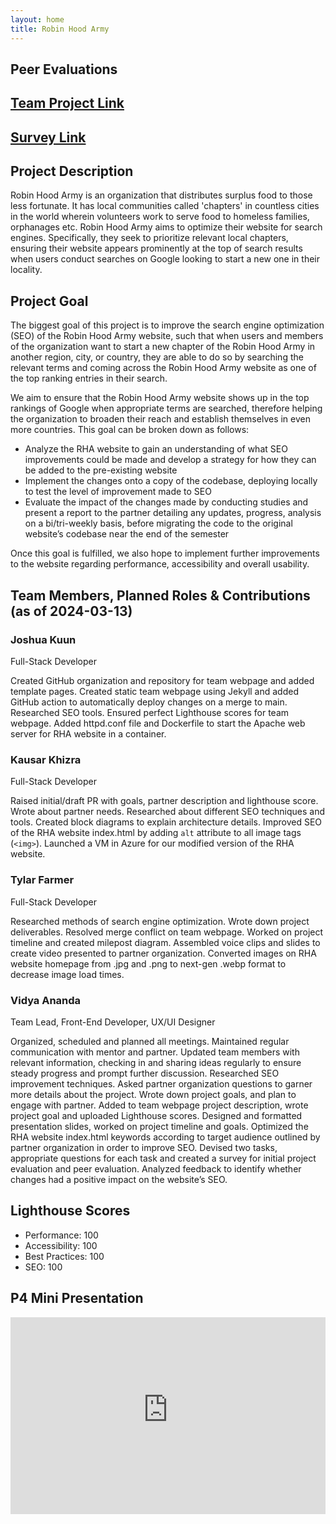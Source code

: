 ```yaml
---
layout: home
title: Robin Hood Army
---
```


## Peer Evaluations

## [Team Project Link](http://23.96.96.108/)
## [Survey Link](https://forms.office.com/r/vJvYG2d0MY)

## Project Description

Robin Hood Army is an organization that distributes surplus food to those less fortunate. It has local communities called 'chapters' in countless cities in the world wherein volunteers work to serve food to homeless families, orphanages etc. Robin Hood Army aims to optimize their website for search engines. Specifically, they seek to prioritize relevant local chapters, ensuring their website appears prominently at the top of search results when users conduct searches on Google looking to start a new one in their locality.

## Project Goal

The biggest goal of this project is to improve the search engine optimization (SEO) of the Robin Hood Army website, such that when users and members of the organization want to start a new chapter of the Robin Hood Army in another region, city, or country, they are able to do so by searching the relevant terms and coming across the Robin Hood Army website as one of the top ranking entries in their search.

We aim to ensure that the Robin Hood Army website shows up in the top rankings of Google when appropriate terms are searched, therefore helping the organization to broaden their reach and establish themselves in even more countries. This goal can be broken down as follows:
- Analyze the RHA website to gain an understanding of what SEO improvements could be made and develop a strategy for how they can be added to the pre-existing website
- Implement the changes onto a copy of the codebase, deploying locally to test the level of improvement made to SEO
- Evaluate the impact of the changes made by conducting studies and present a report to the partner detailing any updates, progress, analysis on a bi/tri-weekly basis, before migrating the code to the original website’s codebase near the end of the semester
  
Once this goal is fulfilled, we also hope to implement further improvements to the website regarding performance, accessibility and overall usability.

## Team Members, Planned Roles & Contributions (as of 2024-03-13)

### Joshua Kuun

Full-Stack Developer

Created GitHub organization and repository for team webpage and added template pages. Created static team webpage using Jekyll and added GitHub action to automatically deploy changes on a merge to main. Researched SEO tools. Ensured perfect Lighthouse scores for team webpage. Added httpd.conf file and Dockerfile to start the Apache web server for RHA website in a container.

### Kausar Khizra

Full-Stack Developer

Raised initial/draft PR with goals, partner description and lighthouse score. Wrote about partner needs. Researched about different SEO techniques and tools. Created block diagrams to explain architecture details. Improved SEO of the RHA website index.html by adding `alt` attribute to all image tags (`<img>`). Launched a VM in Azure for our modified version of the RHA website.

### Tylar Farmer

Full-Stack Developer

Researched methods of search engine optimization. Wrote down project deliverables. Resolved merge conflict on team webpage. Worked on project timeline and created milepost diagram. Assembled voice clips and slides to create video presented to partner organization. Converted images on RHA website homepage from .jpg and .png to next-gen .webp format to decrease image load times.

### Vidya Ananda

Team Lead, Front-End Developer, UX/UI Designer

Organized, scheduled and planned all meetings. Maintained regular communication with mentor and partner. Updated team members with relevant information, checking in and sharing ideas regularly to ensure steady progress and prompt further discussion. Researched SEO improvement techniques. Asked partner organization questions to garner more details about the project. Wrote down project goals, and plan to engage with partner. Added to team webpage project description, wrote project goal and uploaded Lighthouse scores. Designed and formatted presentation slides, worked on project timeline and goals. Optimized the RHA website index.html keywords according to target audience outlined by partner organization in order to improve SEO. Devised two tasks, appropriate questions for each task and created a survey for initial project evaluation and peer evaluation. Analyzed feedback to identify whether changes had a positive impact on the website’s SEO.

## Lighthouse Scores
- Performance: 100
- Accessibility: 100
- Best Practices: 100
- SEO: 100

## P4 Mini Presentation
<iframe style="width: 100%;" width="560" height="315" src="https://www.youtube-nocookie.com/embed/hV1ApiiRsNw?si=sdmJXRoDfNMGen9b" title="YouTube video player" frameborder="0" allow="accelerometer; autoplay; clipboard-write; encrypted-media; gyroscope; picture-in-picture;"></iframe>
